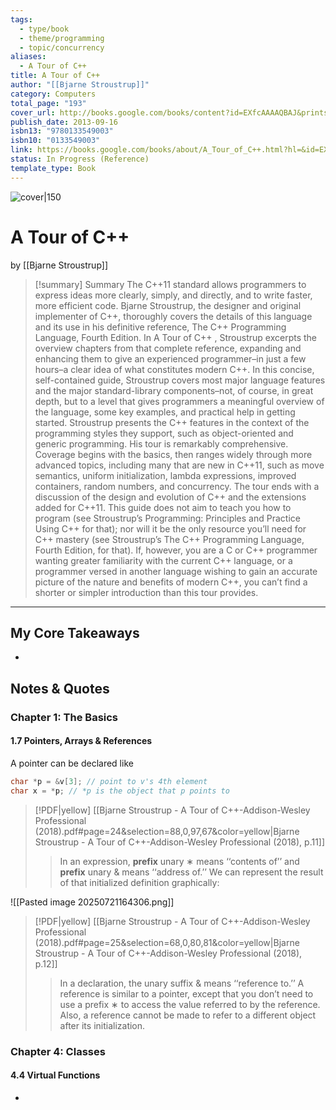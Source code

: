 ```yaml
---
tags:
  - type/book
  - theme/programming
  - topic/concurrency
aliases:
  - A Tour of C++
title: A Tour of C++
author: "[[Bjarne Stroustrup]]"
category: Computers
total_page: "193"
cover_url: http://books.google.com/books/content?id=EXfcAAAAQBAJ&printsec=frontcover&img=1&zoom=1&edge=curl&source=gbs_api
publish_date: 2013-09-16
isbn13: "9780133549003"
isbn10: "0133549003"
link: https://books.google.com/books/about/A_Tour_of_C++.html?hl=&id=EXfcAAAAQBAJ
status: In Progress (Reference)
template_type: Book
---
```

![cover|150](http://books.google.com/books/content?id=EXfcAAAAQBAJ&printsec=frontcover&img=1&zoom=1&edge=curl&source=gbs_api)

# A Tour of C++
by [[Bjarne Stroustrup]]

> [!summary] Summary
> The C++11 standard allows programmers to express ideas more clearly, simply, and directly, and to write faster, more efficient code. Bjarne Stroustrup, the designer and original implementer of C++, thoroughly covers the details of this language and its use in his definitive reference, The C++ Programming Language, Fourth Edition. In A Tour of C++ , Stroustrup excerpts the overview chapters from that complete reference, expanding and enhancing them to give an experienced programmer–in just a few hours–a clear idea of what constitutes modern C++. In this concise, self-contained guide, Stroustrup covers most major language features and the major standard-library components–not, of course, in great depth, but to a level that gives programmers a meaningful overview of the language, some key examples, and practical help in getting started. Stroustrup presents the C++ features in the context of the programming styles they support, such as object-oriented and generic programming. His tour is remarkably comprehensive. Coverage begins with the basics, then ranges widely through more advanced topics, including many that are new in C++11, such as move semantics, uniform initialization, lambda expressions, improved containers, random numbers, and concurrency. The tour ends with a discussion of the design and evolution of C++ and the extensions added for C++11. This guide does not aim to teach you how to program (see Stroustrup’s Programming: Principles and Practice Using C++ for that); nor will it be the only resource you’ll need for C++ mastery (see Stroustrup’s The C++ Programming Language, Fourth Edition, for that). If, however, you are a C or C++ programmer wanting greater familiarity with the current C++ language, or a programmer versed in another language wishing to gain an accurate picture of the nature and benefits of modern C++, you can’t find a shorter or simpler introduction than this tour provides.

---

## My Core Takeaways
- 

## Notes & Quotes

### Chapter 1: The Basics
#### 1.7 Pointers, Arrays & References
A pointer can be declared like 
```cpp
char *p = &v[3]; // point to v's 4th element
char x = *p; // *p is the object that p points to
```

> [!PDF|yellow] [[Bjarne Stroustrup - A Tour of C++-Addison-Wesley Professional (2018).pdf#page=24&selection=88,0,97,67&color=yellow|Bjarne Stroustrup - A Tour of C++-Addison-Wesley Professional (2018), p.11]]
> > In an expression, **prefix** unary ∗ means ‘‘contents of’’ and **prefix** unary & means ‘‘address of.’’ We can represent the result of that initialized definition graphically:

![[Pasted image 20250721164306.png]]


> [!PDF|yellow] [[Bjarne Stroustrup - A Tour of C++-Addison-Wesley Professional (2018).pdf#page=25&selection=68,0,80,81&color=yellow|Bjarne Stroustrup - A Tour of C++-Addison-Wesley Professional (2018), p.12]]
> > In a declaration, the unary suffix & means ‘‘reference to.’’ A reference is similar to a pointer, except that you don’t need to use a prefix ∗ to access the value referred to by the reference. Also, a reference cannot be made to refer to a different object after its initialization.



### Chapter 4: Classes
#### 4.4 Virtual Functions
- 